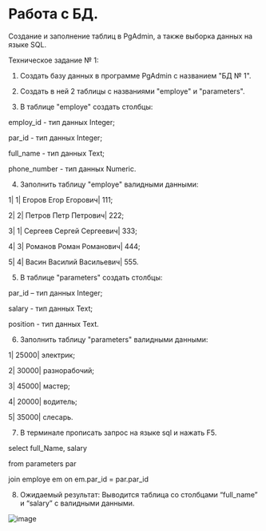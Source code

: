 # Работа с БД.
Создание и заполнение таблиц в PgAdmin, а также выборка данных на языке SQL. 

Техническое задание № 1:
	
 1. Создать базу данных в программе PgAdmin с названием "БД № 1". 
	
 2. Создать в ней 2 таблицы с названиями "employe" и "parameters".
	
 3. В таблице "employe"  создать столбцы:
  
 employ_id - тип данных Integer;
  
 par_id - тип данных Integer;
  
 full_name - тип данных Text;
  
 phone_number - тип данных Numeric.

 4.	Заполнить таблицу "employe" валидными данными:
	
1| 1| Егоров Егор Егорович| 111;

2| 2| Петров Петр Петрович| 222;

3| 1| Сергеев Сергей Сергеевич| 333;

4| 3| Романов Роман Романович| 444;

5| 4| Васин Василий Васильевич| 555. 

5.	В таблице "parameters"  создать столбцы:
 
par_id – тип данных Integer; 

salary - тип данных Text;

position - тип данных Text.

6.	Заполнить таблицу "parameters" валидными данными:

1| 25000| электрик; 

2| 30000| разнорабочий;

3| 45000| мастер;

4| 20000| водитель;

5| 35000| слесарь.

7.	В терминале прописать запрос на языке sql и нажать F5.

select full_Name, salary

from parameters par

join employe em on em.par_id = par.par_id

8.	Ожидаемый результат: Выводится таблица со столбцами “full_name” и “salary” с валидными данными.

![image](https://user-images.githubusercontent.com/101791265/158997241-dd9a9a26-4140-475d-bdc7-2f2c7222804c.png)

